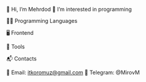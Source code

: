 👋 Hi, I’m Mehrdod
👀 I’m interested in programming

👨‍💻 Programming Languages

🖥️ Frontend

🔧 Tools

📬 Contacts

📧 Email: itkoromuz@gmail.com
💬 Telegram: @MirovM
